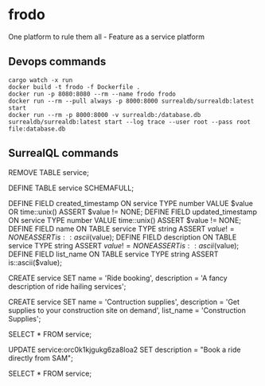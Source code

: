 # frodo
One platform to rule them all - Feature as a service platform

## Devops commands
```
cargo watch -x run
docker build -t frodo -f Dockerfile .
docker run -p 8080:8080 --rm --name frodo frodo
docker run --rm --pull always -p 8000:8000 surrealdb/surrealdb:latest start
docker run --rm -p 8000:8000 -v surrealdb:/database.db surrealdb/surrealdb:latest start --log trace --user root --pass root file:database.db
```

## SurrealQL commands
REMOVE TABLE service;

DEFINE TABLE service SCHEMAFULL;

DEFINE FIELD created_timestamp ON service TYPE number
  VALUE $value OR time::unix()
  ASSERT $value != NONE;
DEFINE FIELD updated_timestamp ON service TYPE number
  VALUE time::unix()
  ASSERT $value != NONE;
DEFINE FIELD name ON TABLE service TYPE string
  ASSERT $value != NONE
  ASSERT is::ascii($value);
DEFINE FIELD description ON TABLE service TYPE string
  ASSERT $value != NONE
  ASSERT is::ascii($value);
DEFINE FIELD list_name ON TABLE service TYPE string
  ASSERT is::ascii($value);

CREATE service SET name = 'Ride booking', description = 'A fancy description of ride hailing services';

CREATE service SET name = 'Contruction supplies', description = 'Get supplies to your construction site on demand', list_name = 'Construction Supplies';

SELECT * FROM service;

UPDATE service:orc0k1kjgukg6za8loa2 SET description = "Book a ride directly from SAM";

SELECT * FROM service;